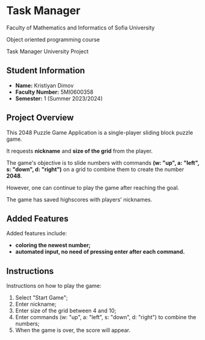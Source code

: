 <h1>Task Manager</h1>

<p>Faculty of Mathematics and Informatics of Sofia University</p>
<p>Object oriented programming course</p>
<p>Task Manager University Project</p>

<h2>Student Information</h2>
<ul>
 <li><b>Name:</b> Kristiyan Dimov </li>
 <li><b>Faculty Number:</b> 5MI0600358 </li>
 <li><b>Semester:</b> 1 (Summer 2023/2024)</li>
</ul>
 
<h2>Project Overview</h2>

<p>This 2048 Puzzle Game Application is a single-player sliding block puzzle game.</p>
<p>It requests <b>nickname</b> and <b>size of the grid</b> from the player.</p>
<p>The game's objective is to slide numbers with commands <b>(w: "up", a: "left", s: "down", d: "right")</b> on a grid to combine them to create the number <b>2048</b>.</p>
<p>However, one can continue to play the game after reaching the goal. </p>
<p>The game has saved highscores with players' nicknames.</p>

<h2>Added Features</h2>
<p>Added features include:</p>

<ul>
 <li><b>coloring the newest number;</b></li>
  <li><b>automated input, no need of pressing enter after each command.</b></li>
  
</ul>

<h2>Instructions</h2>

<p>Instructions on how to play the game:</p>

<ol>
  <li>Select "Start Game";</b></li>
  <li>Enter nickname;</b></li>
  <li>Enter size of the grid between 4 and 10;</b></li>
  <li>Enter commands (w: "up", a: "left", s: "down", d: "right") to combine the numbers;</li>
  <li>When the game is over, the score will appear.</li>
</ol>
